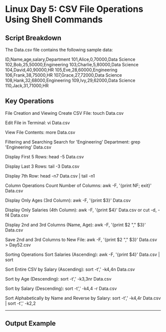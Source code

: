 
# Linux Day 5: CSV File Operations Using Shell Commands

## Script Breakdown

The Data.csv file contains the following sample data:

ID,Name,age,salary,Department
101,Alice,0,70000,Data Science
102,Bob,25,50000,Engineering
103,Charlie,5,80000,Data Science
104,David,40,90000,HR
105,Eve,28,60000,Engineering
106,Frank,38,75000,HR
107,Grace,27,72000,Data Science
108,Hank,32,68000,Engineering
109,Ivy,29,62000,Data Science
110,Jack,31,71000,HR


## Key Operations
File Creation and Viewing
Create CSV File:
touch Data.csv

Edit File in Terminal:
vi Data.csv

View File Contents:
more Data.csv

Filtering and Searching
Search for 'Engineering' Department:
grep 'Engineering' Data.csv

Display First 5 Rows:
head -5 Data.csv

Display Last 3 Rows:
tail -3 Data.csv

Display 7th Row:
head -n7 Data.csv | tail -n1

Column Operations
Count Number of Columns:
awk -F, '{print NF; exit}' Data.csv

Display Only Ages (3rd Column):
awk -F, '{print $3}' Data.csv

Display Only Salaries (4th Column):
awk -F, '{print $4}' Data.csv
or
cut -d, -f4 Data.csv

Display 2nd and 3rd Columns (Name, Age):
awk -F, '{print $2 "," $3}' Data.csv

Save 2nd and 3rd Columns to New File:
awk -F, '{print $2 "," $3}' Data.csv > Day52.csv

Sorting Operations
Sort Salaries (Ascending):
awk -F, '{print $4}' Data.csv | sort

Sort Entire CSV by Salary (Ascending):
sort -t',' -k4,4n Data.csv

Sort by Age (Descending):
sort -t',' -k3,3nr Data.csv

Sort by Salary (Descending):
sort -t',' -k4,4 -r Data.csv

Sort Alphabetically by Name and Reverse by Salary:
sort -t',' -k4,4r Data.csv | sort -t',' -k2,2

---

## Output Example

```
